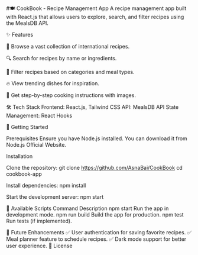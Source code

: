 #🍽️ CookBook - Recipe Management App
A recipe management app built with React.js that allows users to explore, search, and filter recipes using the MealsDB API.

✨ Features

📖 Browse a vast collection of international recipes.

🔍 Search for recipes by name or ingredients.

📌 Filter recipes based on categories and meal types.

🔥 View trending dishes for inspiration.

🍳 Get step-by-step cooking instructions with images.


🛠️ Tech Stack
Frontend: React.js, Tailwind CSS
API: MealsDB API
State Management: React Hooks

🚀 Getting Started

Prerequisites
Ensure you have Node.js installed. You can download it from Node.js Official Website.

Installation

Clone the repository:
git clone https://github.com/AsnaBai/CookBook
cd cookbook-app

Install dependencies:
npm install

Start the development server:
npm start


🔧 Available Scripts
Command	Description
npm start	Run the app in development mode.
npm run build	Build the app for production.
npm test	Run tests (if implemented).


🎯 Future Enhancements
✅ User authentication for saving favorite recipes.
✅ Meal planner feature to schedule recipes.
✅ Dark mode support for better user experience.
📜 License




